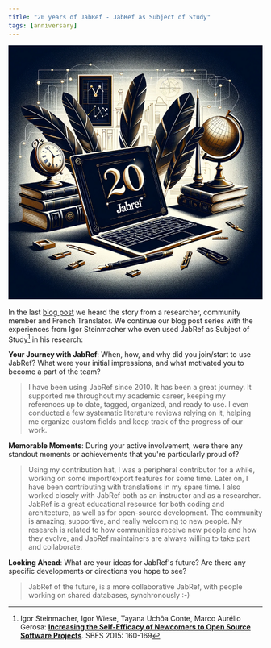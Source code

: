 ```yaml
---
title: "20 years of JabRef - JabRef as Subject of Study"
tags: [anniversary]
---
```


![20 years logo](/img/JabRef-20-years-3-final-790x790.png)

In the last [blog post](https://blog.jabref.org/2024/04/14/JabRef-20-years-second/) we heard the story from a researcher, community member and French Translator. We continue our blog post series with the experiences from Igor Steinmacher who even used JabRef as Subject of Study[^1] in his research:

**Your Journey with JabRef**: When, how, and why did you join/start to use JabRef? What were your initial impressions, and what motivated you to become a part of the team?

> I have been using JabRef since 2010. It has been a great journey.
> It supported me throughout my academic career, keeping my references up to date, tagged, organized, and ready to use. I even conducted a few systematic literature reviews relying on it, helping me organize custom fields and keep track of the progress of our work.

**Memorable Moments**: During your active involvement, were there any standout moments or achievements that you're particularly proud of?

> Using my contribution hat, I was a peripheral contributor for a while, working on some import/export features for some time. Later on, I have been contributing with translations in my spare time.
> I also worked closely with JabRef both as an instructor and as a researcher. JabRef is a great educational resource for both coding and architecture, as well as for open-source development.
> The community is amazing, supportive, and really welcoming to new people. My research is related to how communities receive new people and how they evolve, and JabRef maintainers are always willing to take part and collaborate.

**Looking Ahead**: What are your ideas for JabRef's future? Are there any specific developments or directions you hope to see?

> JabRef of the future, is a more collaborative JabRef, with people working on shared databases, synchronously :-)

[^1]: Igor Steinmacher, Igor Wiese, Tayana Uchôa Conte, Marco Aurélio Gerosa: **[Increasing the Self-Efficacy of Newcomers to Open Source Software Projects](https://ieeexplore.ieee.org/document/7328020)**. SBES 2015: 160-169
